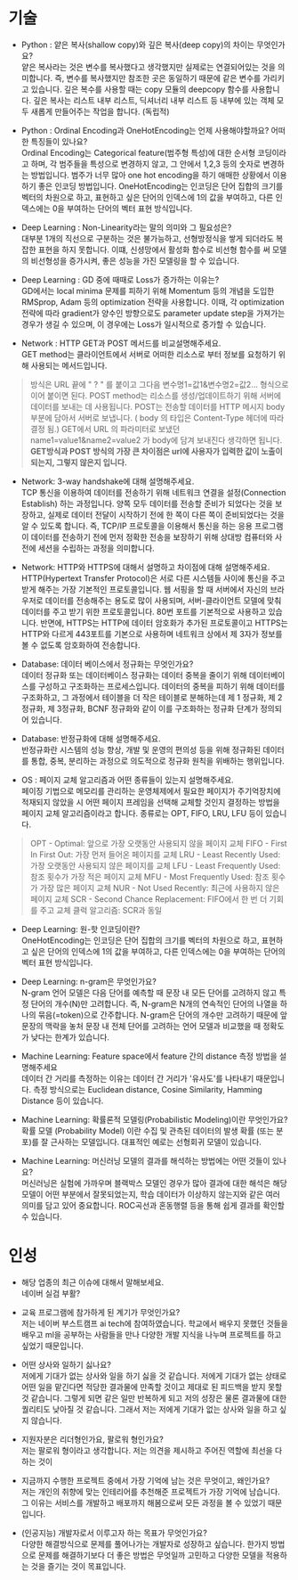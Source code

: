 # 기술
- Python : 얕은 복사(shallow copy)와 깊은 복사(deep copy)의 차이는 무엇인가요?<br>
얕은 복사라는 것은 변수를 복사했다고 생각했지만 실제로는 연결되어있는 것을 의미합니다. 즉, 변수를 복사했지만 참조한 곳은 동일하기 때문에 같은 변수를 가리키고 있습니다.
깊은 복수를 사용할 때는 copy 모듈의 deepcopy 함수를 사용합니다. 깊은 복사는 리스트 내부 리스트, 딕셔너리 내부 리스트 등 내부에 있는 객체 모두 새롭게 만들어주는 작업을 합니다.
(독립적)

- Python : Ordinal Encoding과 OneHotEncoding는 언제 사용해야할까요? 어떠한 특징들이 있나요?<br>
Ordinal Encoding는 Categorical feature(범주형 특성)에 대한 순서형 코딩이라고 하며, 각 범주들을 특성으로 변경하지 않고, 그 안에서 1,2,3 등의 숫자로 변경하는 방법입니다. 
범주가 너무 많아 one hot encoding을 하기 애매한 상황에서 이용하기 좋은 인코딩 방법입니다.
OneHotEncoding는 인코딩은 단어 집합의 크기를 벡터의 차원으로 하고, 표현하고 싶은 단어의 인덱스에 1의 값을 부여하고, 다른 인덱스에는 0을 부여하는 단어의 벡터 표현 방식입니다. 

- Deep Learning : Non-Linearity라는 말의 의미와 그 필요성은?<br>
대부분 1개의 직선으로 구분하는 것은 불가능하고, 선형방정식을 쌓게 되더라도 복잡한 표현을 하지 못합니다. 
이떄, 신셩망에서 활성화 함수로 비선형 함수를 써 모델의 비선형성을 증가시켜, 좋은 성능을 가진 모델링을 할 수 있습니다.

- Deep Learning : GD 중에 때때로 Loss가 증가하는 이유는?<br>
GD에서는 local minima 문제를 피하기 위해 Momentum 등의 개념을 도입한 RMSprop, Adam 등의 optimization 전략을 사용합니다.
이때, 각 optimization 전략에 따라 gradient가 양수인 방향으로도 parameter update step을 가져가는 경우가 생길 수 있으며, 이 경우에는 Loss가 일시적으로 증가할 수 있습니다.

- Network : HTTP GET과 POST 메서드를 비교설명해주세요.<br>
GET method는 클라이언트에서 서버로 어떠한 리소스로 부터 정보를 요청하기 위해 사용되는 메서드입니다.
> 방식은 URL 끝에 " ? " 를 붙이고 그다음 변수명1=값1&변수명2=값2... 형식으로 이어 붙이면 된다.
POST method는 리소스를 생성/업데이트하기 위해 서버에 데이터를 보내는 데 사용됩니다.
> POST는 전송할 데이터를 HTTP 메시지 body 부분에 담아서 서버로 보냅니다. ( body 의 타입은 Content-Type 헤더에 따라 결정 됨.) GET에서 URL 의 파라미터로 보냈던 name1=value1&name2=value2 가 body에 담겨 보내진다 생각하면 됩니다.
**GET방식과 POST 방식의 가장 큰 차이점은 url에 사용자가 입력한 값이 노출이 되는지, 그렇지 않은지 입니다.**

- Network: 3-way handshake에 대해 설명해주세요.<br>
TCP 통신을 이용하여 데이터를 전송하기 위해 네트워크 연결을 설정(Connection Establish) 하는 과정입니다. 
양쪽 모두 데이터를 전송할 준비가 되었다는 것을 보장하고, 실제로 데이터 전달이 시작하기 전에 한 쪽이 다른 쪽이 준비되었다는 것을 알 수 있도록 합니다.
즉, TCP/IP 프로토콜을 이용해서 통신을 하는 응용 프로그램이 데이터를 전송하기 전에 먼저 정확한 전송을 보장하기 위해 상대방 컴퓨터와 사전에 세션을 수립하는 과정을 의미합니다.


- Network: HTTP와 HTTPS에 대해서 설명하고 차이점에 대해 설명해주세요.<br>
HTTP(Hypertext Transfer Protocol)은 서로 다른 시스템들 사이에 통신을 주고 받게 해주는 가장 기본적인 프로토콜입니다.
웹 서핑을 할 때 서버에서 자신의 브라우저로 데이터를 전송해주는 용도로 많이 사용되며, 서버-클라이언트 모델에 맞춰 데이터를 주고 받기 위한 프로토콜입니다.
80번 포트를 기본적으로 사용하고 있습니다. 반면에, HTTPS는 HTTP에 데이터 암호화가 추가된 프로토콜이고 HTTPS는 HTTP와 다르게 443포트를 기본으로 사용하며 네트워크 상에서 제 3자가 정보를 볼 수 없도록 암호화하여 전송합니다.


- Database: 데이터 베이스에서 정규화는 무엇인가요?<br>
데이터 정규화 또는 데이터베이스 정규화는 데이터 중복을 줄이기 위해 데이터베이스를 구성하고 구조화하는 프로세스입니다.
데이터의 중복을 피하기 위해 데이터를 구조화하고, 그 과정에서 테이블을 더 작은 테이블로 분해하는데 제 1 정규화, 제 2정규화, 제 3정규화, BCNF 정규화와 같이 이를 구조화하는 정규화 단계가 정의되어 있습니다.


- Database: 반정규화에 대해 설명해주세요.<br>
반정규화란 시스템의 성능 향상, 개발 및 운영의 편의성 등을 위해 정규화된 데이터를 통합, 중복, 분리하는 과정으로 의도적으로 정규화 원칙을 위배하는 행위입니다.


- OS : 페이지 교체 알고리즘과 어떤 종류들이 있는지 설명해주세요.<br>
페이징 기법으로 메모리를 관리하는 운영체제에서 필요한 페이지가 주기억장치에 적재되지 않았을 시 어떤 페이지 프레임을 선택해 교체할 것인지 결정하는 방법을 페이지 교체 알고리즘이라고 합니다. 
종류로는 OPT, FIFO, LRU, LFU 등이 있습니다.
> OPT - Optimal: 앞으로 가장 오랫동안 사용되지 않을 페이지 교체
FIFO - First In First Out: 가장 먼저 들어온 페이지를 교체
LRU - Least Recently Used: 가장 오랫동안 사용되지 않은 페이지를 교체
LFU - Least Frequently Used: 참조 횟수가 가장 적은 페이지 교체
MFU - Most Frequently Used: 참조 횟수가 가장 많은 페이지 교체
NUR - Not Used Recently: 최근에 사용하지 않은 페이지 교체
SCR - Second Chance Replacement: FIFO에서 한 번 더 기회를 주고 교체
클럭 알고리즘: SCR과 동일

- Deep Learning: 원-핫 인코딩이란?<br>
OneHotEncoding는 인코딩은 단어 집합의 크기를 벡터의 차원으로 하고, 표현하고 싶은 단어의 인덱스에 1의 값을 부여하고, 다른 인덱스에는 0을 부여하는 단어의 벡터 표현 방식입니다. 


- Deep Learning: n-gram은 무엇인가요?<br>
N-gram 언어 모델은 다음 단어를 예측할 때 문장 내 모든 단어를 고려하지 않고 특정 단어의 개수(N)만 고려합니다. 즉, N-gram은 N개의 연속적인 단어의 나열을 하나의 묶음(=token)으로 간주합니다.
N-gram은 단어의 개수만 고려하기 때문에 앞 문장의 맥락을 놓처 문장 내 전체 단어를 고려하는 언어 모델과 비교했을 때 정확도가 낮다는 한계가 있습니다.

- Machine Learning: Feature space에서 feature 간의 distance 측정 방법을 설명해주세요<br>
데이터 간 거리를 측정하는 이유는 데이터 간 거리가 '유사도'를 나타내기 때문입니다. 측정 방식으로는 Euclidean distance, Cosine Similarity, Hamming Distance 등이 있습니다.

- Machine Learning: 확률론적 모델링(Probabilistic Modeling)이란 무엇인가요?<br>
확률 모델 (Probability Model) 이란 수집 및 관측된 데이터의 발생 확률 (또는 분포)를 잘 근사하는 모델입니다.
대표적인 예로는 선형회귀 모델이 있습니다.

- Machine Learning: 머신러닝 모델의 결과를 해석하는 방법에는 어떤 것들이 있나요?<br>
머신러닝은 실험에 가까우며 블랙박스 모델인 경우가 많아 결과에 대한 해석은 해당 모델이 어떤 부분에서 잘못되었는지, 학습 데이터가 이상하지 않는지와 같은 여러 의미를 담고 있어 중요합니다. 
ROC곡선과 혼동행렬 등을 통해 쉽게 결과를 확인할 수 있습니다.

# 인성
- 해당 업종의 최근 이슈에 대해서 말해보세요.<br>
네이버 실검 부활?

- 교육 프로그램에 참가하게 된 계기가 무엇인가요?<br>
저는 네이버 부스트캠프 ai tech에 참여하였습니다. 학교에서 배우지 못했던 것들을 배우고 ml을 공부하는 사람들을 만나 다양한 개발 지식을 나누며 프로젝트를 하고 싶었기 때문입니다.

- 어떤 상사와 일하기 싫나요?<br>
저에게 기대가 없는 상사와 일을 하기 싫을 것 같습니다. 저에게 기대가 없는 상태로 어떤 일을 맡긴다면 적당한 결과물에 만족할 것이고 제대로 된 피드백을 받지 못할 것 같습니다. 그렇게 되면 같은 일만 반복하게 되고 저의 성장은 물론 결과물에 대한 퀄리티도 낮아질 것 같습니다. 그래서 저는 저에게 기대가 없는 상사와 일을 하고 싶지 않습니다.

- 지원자분은 리더형인가요, 팔로워 형인가요?<br>
저는 팔로워 형이라고 생각합니다. 저는 의견을 제시하고 주어진 역할에 최선을 다하는 것이  

- 지금까지 수행한 프로젝트 중에서 가장 기억에 남는 것은 무엇이고, 왜인가요?<br>
저는 개인의 취향에 맞는 인테리어를 추천해준 프로젝트가 가장 기억에 남습니다. 그 이유는 서비스를 개발하고 배포까지 해봄으로써 모든 과정을 볼 수 있었기 때문입니다.

- (인공지능) 개발자로서 이루고자 하는 목표가 무엇인가요?<br>
다양한 해결방식으로 문제를 풀어나가는 개발자로 성장하고 싶습니다. 한가지 방법으로 문제를 해결하기보다 더 좋은 방법은 무엇일까 고민하고 다양한 모델을 적용하는 것을 즐기는 것이 목표입니다.
